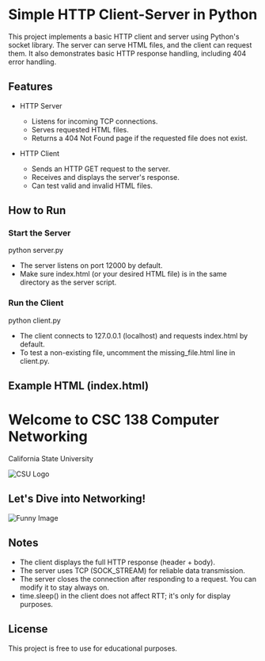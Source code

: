 # Simple HTTP Client-Server in Python

This project implements a basic HTTP client and server using Python's socket library. The server can serve HTML files, and the client can request them. It also demonstrates basic HTTP response handling, including 404 error handling.

## Features

- HTTP Server
  - Listens for incoming TCP connections.
  - Serves requested HTML files.
  - Returns a 404 Not Found page if the requested file does not exist.

- HTTP Client
  - Sends an HTTP GET request to the server.
  - Receives and displays the server's response.
  - Can test valid and invalid HTML files.

## How to Run

### Start the Server

python server.py

- The server listens on port 12000 by default.
- Make sure index.html (or your desired HTML file) is in the same directory as the server script.

### Run the Client

python client.py

- The client connects to 127.0.0.1 (localhost) and requests index.html by default.
- To test a non-existing file, uncomment the missing_file.html line in client.py.

## Example HTML (index.html)

<!DOCTYPE html>
<html lang="en">
<head>
    <meta charset="UTF-8">
    <title>Welcome to CSC 138</title>
</head>
<body>
    <h1>Welcome to CSC 138 Computer Networking</h1>
    <p>California State University</p>
    <img src="https://www.csus.edu/brand/_internal/_images/logo-imgs/primary_horizontal_3_color_tag_wht_hnd.jpg" alt="CSU Logo">
    <h2>Let's Dive into Networking!</h2>
    <img src="https://statehornet.com/wp-content/uploads/2014/02/bbb463840041c660a77114fe702370d8.jpg" alt="Funny Image">
</body>
</html>

## Notes

- The client displays the full HTTP response (header + body).
- The server uses TCP (SOCK_STREAM) for reliable data transmission.
- The server closes the connection after responding to a request. You can modify it to stay always on.
- time.sleep() in the client does not affect RTT; it's only for display purposes.

## License

This project is free to use for educational purposes.
